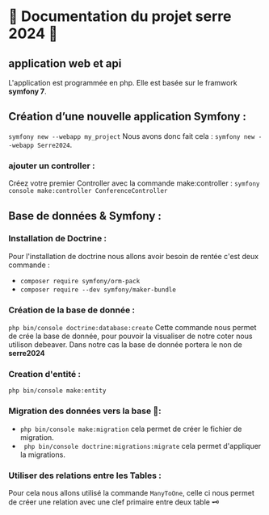 
# 🌿 Documentation du projet serre 2024 🌿 
## application web et api
L'application est programmée en php. Elle est basée sur le framwork **symfony 7**.
## Création d’une nouvelle application Symfony :
```symfony new --webapp my_project```
Nous avons donc fait cela : ```symfony new --webapp Serre2024```. 

### ajouter un controller :
Créez votre premier Controller avec la commande make:controller :
```symfony console make:controller ConferenceController```

## Base de données & Symfony :

### Installation de Doctrine : 

Pour l'installation de doctrine nous allons avoir besoin de rentée c'est deux commande : 
- ```composer require symfony/orm-pack```
- ```composer require --dev symfony/maker-bundle```

### Création de la base de donnée :
```php bin/console doctrine:database:create``` Cette commande nous permet de crée la base de donnée, pour pouvoir la visualiser de notre coter nous utilison debeaver. Dans notre cas la base de donnée portera le non de **serre2024**

### Creation d'entité : 
```php bin/console make:entity```

### Migration des données vers la base 💾:

- ```php bin/console make:migration``` cela permet de créer le fichier de migration.
- ``` php bin/console doctrine:migrations:migrate``` cela permet d'appliquer la migrations. 


### Utiliser des relations entre les Tables : 
Pour cela nous allons utilisé la commande ```ManyToOne```, celle ci nous permet de créer une relation avec une clef primaire entre deux table 🗝 


